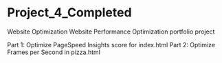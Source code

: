# Project_4_Completed
Website Optimization
Website Performance Optimization portfolio project


Part 1: Optimize PageSpeed Insights score for index.html
Part 2: Optimize Frames per Second in pizza.html

